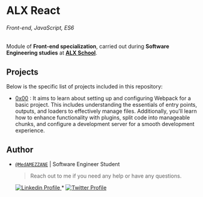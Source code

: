 # ALX React
###### *Front-end, JavaScript, ES6*

Module of **Front-end specialization**, carried  out during **Software Engineering studies** at **[ALX School](https://www.alxafrica.com)**.

## Projects
Below is the specific list of projects included in this repository:

- [0x00](./0x00-Webpack) :  It aims to learn about setting up and configuring Webpack for a basic project. This includes understanding the essentials of entry points, outputs, and loaders to effectively manage files. Additionally, you'll learn how to enhance functionality with plugins, split code into manageable chunks, and configure a development server for a smooth development experience.



## Author

- [`@MedAMEZZANE`]() | Software Engineer Student

    > Reach out to me if you need any help or have any questions.

    <a href="https://www.linkedin.com/in/mohamed-amezzane/">
        <img alt="Linkedin Profile" src="https://img.shields.io/badge/-Linkedin-0072b1?style=flat&logo=Linkedin&logoColor=white&link=https://www.linkedin.com/in/mohamed-amezzane/" />
    </a>
    <span> * </span>
    <a href="https://twitter.com/MedAMEZZANE">
        <img alt="Twitter Profile" src="https://img.shields.io/badge/-Twitter-0072b1?style=flat&logo=Twitter&logoColor=white&link=https://www.linkedin.com/in/mohamed-amezzane/&color=1DA1F2" />
    </a>
